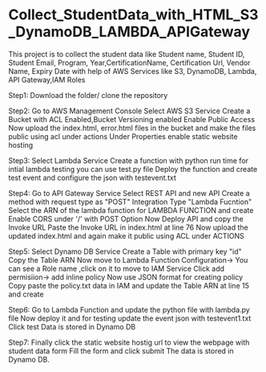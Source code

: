 # Collect_StudentData_with_HTML_S3_DynamoDB_LAMBDA_APIGateway
This project is to collect the student data like Student name, Student ID, Student Email, Program, Year,CertificationName, Certification Url, Vendor Name, Expiry Date with help of AWS Services like S3, DynamoDB, Lambda, API Gateway,IAM Roles

Step1:
Download the folder/ clone the repository

Step2:
Go to AWS Management Console
Select AWS S3 Service
Create a Bucket with ACL Enabled,Bucket Versioning enabled Enable Public Access
Now upload the index.html, error.html files in the bucket and make the files public using acl under actions
Under Properties enable static website hosting

Step3:
Select Lambda Service
Create a function with python run time
for intial lambda testing you can use test.py file
Deploy the function 
and create test event and configure the json with testevent.txt

Step4:
Go to API Gateway Service
Select REST API and new API
Create a method with request type as "POST"
Integration Type "Lambda Fucntion"
Select the ARN of the lambda function for LAMBDA FUNCTION and create
Enable CORS under '/' with POST Option
Now Deploy API and copy the Invoke URL
Paste the Invoke URL in index.html at line 76
Now upload the updated index.html and again make it public using ACL under ACTIONS

Step5:
Select Dynamo DB Service
Create a Table with primary key "id"
Copy the Table ARN
Now move to Lambda Function
Configuration-> You can see a Role name ,click on it to move to IAM Service
Click add permisiion-> add inline policy
Now use JSON format for creating policy 
Copy paste the policy.txt data in IAM and update the Table ARN at line 15 and create

Step6:
Go to Lambda Function and update the python file with lambda.py file
Now deploy it and for testing update the event json with testevent1.txt
Click test
Data is stored in Dynamo DB

Step7:
Finally click the static website hostig url to view the webpage with student data form
Fill the form and click submit
The data is stored in Dynamo DB.


